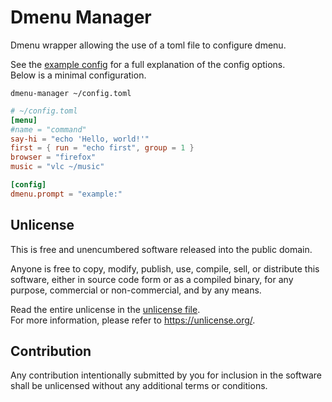 # Dmenu Manager

Dmenu wrapper allowing the use of a toml file to configure dmenu.

See the [example config](./example.toml) for a full explanation of the config options.  
Below is a minimal configuration.

`dmenu-manager ~/config.toml`
``` toml
# ~/config.toml
[menu]
#name = "command"
say-hi = "echo 'Hello, world!'"
first = { run = "echo first", group = 1 }
browser = "firefox"
music = "vlc ~/music"

[config]
dmenu.prompt = "example:"
```

## Unlicense
This is free and unencumbered software released into the public domain.

Anyone is free to copy, modify, publish, use, compile, sell, or
distribute this software, either in source code form or as a compiled
binary, for any purpose, commercial or non-commercial, and by any
means.

Read the entire unlicense in the [unlicense file](./UNLICENSE).  
For more information, please refer to <https://unlicense.org/>.

## Contribution
Any contribution intentionally submitted by you for inclusion in the
software shall be unlicensed without any additional terms or conditions.
